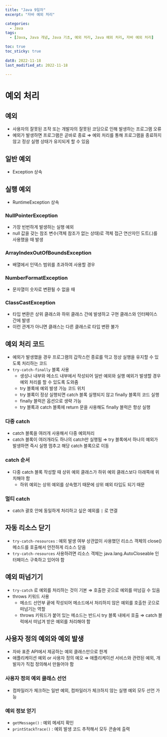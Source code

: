 ```yaml
---
title: "Java 9일차"
excerpt: "자바 예외 처리"

categories:
  - Java
tags:
  - [Java, Java 개념, Java 기초, 예외 처리, Java 예외 처리, 자바 예외 처리]

toc: true
toc_sticky: true
 
dat8: 2022-11-18
last_modified_at: 2022-11-18

---
```


# 예외 처리

## 예외

- 사용자의 잘못된 조작 또는 개발자의 잘못된 코딩으로 인해 발생하는 프로그램 오류
- 예외가 발생하면 프로그램은 곧바로 종료 ⇒ 예외 처리를 통해 프로그램을 종료하지 않고 정상 실행 상태가 유지되게 할 수 있음

## 일반 예외

- Exception 상속

## 실행 예외

- RuntimeException 상속

### NullPointerException

- 가장 빈번하게 발생하는 실행 예외
- null 값을 갖는 참조 변수(객체 참조가 없는 상태)로 객체 접근 연산자인 도트(.)를 사용했을 때 발생

### ArrayIndexOutOfBoundsException

- 배열에서 인덱스 범위를 초과하여 사용할 경우

### NumberFormatException

- 문자열이 숫자로 변환될 수 없을 때

### ClassCastException

- 타입 변환은 상위 클래스와 하위 클래스 간에 발생하고 구현 클래스와 인터페이스 간에 발생
- 이런 관계가 아니면 클래스는 다른 클래스로 타입 변환 불가

## 예외 처리 코드

- 예외가 발생했을 경우 프로그램의 갑작스런 종료를 막고 정상 실행을 유지할 수 있도록 처리하는 코드
- `try-catch-finally` 블록 사용
    - 생성나 내부와 메소드 내부에서 작성되어 일반 예외와 실행 예외가 발생할 경우 예외 처리를 할 수 있도록 도와줌
    - try 블록에 예외 발생 가능 코드 위치
    - try 블록이 정상 실행되면 catch 블록 실행되지 않고 finally 블록의 코드 실행
    - finally 블럭은 옵션으로 생략 가능
    - try 블록과 catch 블록에 return 문을 사용해도 finally 블럭은 항상 실행

### 다중 catch

- catch 블록을 여러개 사용해서 다중 예외처리
- catch 블록이 여러개라도 하나의 catch만 실행됨 ⇒ try 블록에서 하나의 예외가 발생하면 즉시 실행 멈추고 해당 catch 블록으로 이동

### catch 순서

- 다중 catch 블록 작성할 때 상위 예외 클래스가 하위 예외 클래스보다 아래쪽에 위치해야 함
    - 하위 예외는 상위 예외를 상속했기 때문에 상위 예외 타입도 되기 때문

### 멀티 catch

- catch 괄호 안에 동일하게 처리하고 싶은 예외를 `|` 로 연결

## 자동 리소스 닫기

- `try-catch-resources` : 예외 발생 여부 상관없이 사용했던 리소스 객체의 close() 메소드를 호출해서 안전하게 리소스 닫음
- `try-catch-resources` 사용하려면 리소스 객체는 java.lang.AutoCloseable 인터페이스 구축하고 있어야 함

## 예외 떠넘기기

- `try-catch` 로 예외를 처리하는 것이 기본 ⇒ 호출한 곳으로 예외를 떠넘길 수 있음
- throws 키워드 사용
    - 메소드 선언부 끝에 작성되어 메소드에서 처리하지 않은 예외를 호출한 곳으로 떠넘기는 역할
    - throws 키워드가 붙어 있는 메소드는 반드시 try 블록 내에서 호출 ⇒ catch 블럭에서 떠넘겨 받은 예외를 처리해야 함

## 사용자 정의 예외와 예외 발생

- 자바 표준 API에서 제공하는 예외 클래스만으로 한계
- 애플리케이션 예외 or 사용자 정의 예오 ⇒ 애플리케이션 서비스와 관련된 예외, 개발자가 직접 정의해서 만들어야 함

### 사용자 정의 예외 클래스 선언

- 컴파일러가 체크하는 일반 예외, 컴파일러가 체크하지 않는 실행 예외 모두 선언 가능

### 예외 정보 얻기

- `getMessage()` : 예외 메세지 확인
- `printStackTrace()` : 예외 발생 코드 추적해서 모두 콘솔에 출력